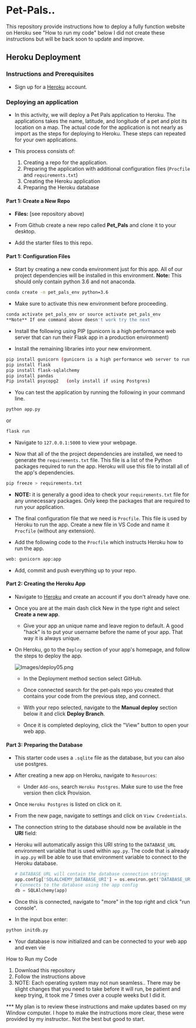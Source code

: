 # Pet-Pals.. 
This repository provide instructions how to deploy a fully function website on Heroku see "How to run my code" below
I did not create these instructions but will be back soon to update and improve. 

## Heroku Deployment

### Instructions and Prerequisites

* Sign up for a [Heroku](https://www.heroku.com) account.

### Deploying an application

* In this activity, we will deploy a Pet Pals application to Heroku. The applications takes the name, latitude, and longitude of a pet and plot its location on a map. The actual code for the application is not nearly as import as the steps for deploying to Heroku. These steps can repeated for your own applications.

* This process consists of:

  1. Creating a repo for the application.
  2. Preparing the application with additional configuration files (`Procfile` and `requirements.txt`)
  3. Creating the Heroku application
  4. Preparing the Heroku database

#### Part 1: Create a New Repo

* **Files:** [see repository above)

* From Github create a new repo called **Pet_Pals** and clone it to your desktop.

* Add the starter files to this repo.

#### Part 1: Configuration Files

* Start by creating a new conda environment just for this app. All of our project dependencies will be installed in this environment. **Note:** This should only contain python 3.6 and not anaconda.

```sh
conda create -n pet_pals_env python=3.6
```

* Make sure to activate this new environment before proceeding.

```sh
conda activate pet_pals_env or source activate pet_pals_env
**Note** If one command above doesn't work try the next

```
* Install the following using PIP (gunicorn is a high performance web server that can run their Flask app in a production environment)

* Install the remaining libraries into your new environment.

```sh
pip install gunicorn (gunicorn is a high performance web server to run Flask app in a production environment)
pip install flask
pip install flask-sqlalchemy
pip install pandas
Pip install psycopg2   (only install if using Postgres)

```

* You can test the application by running the following in your command line.

```python
python app.py
```
or
```sh
flask run
```

* Navigate to `127.0.0.1:5000` to view your webpage.

* Now that all of the the project dependencies are installed, we need to generate the `requirements.txt` file. This file is a list of the Python packages required to run the app. Heroku will use this file to install all of the app's dependencies.

```sh
pip freeze > requirements.txt
```

* **NOTE:** it is generally a good idea to check your `requirements.txt` file for any unnecessary packages. Only keep the packages that are required to run your application.

* The final configuration file that we need is `Procfile`. This file is used by Heroku to run the app. Create a new file in VS Code and name it `Procfile` (without any extension).

* Add the following code to the `Procfile` which instructs Heroku how to run the app.

```sh
web: gunicorn app:app
```

* Add, commit and push everything up to your repo.

#### Part 2: Creating the Heroku App

* Navigate to [Heroku](https://www.heroku.com) and create an account if you don't already have one.

* Once you are at the main dash click New in the type right and select **Create a new app**.

  * Give your app an unique name and leave region to default. A good "hack" is to put your username before the name of your app. That way it is always unique.

* On Heroku, go to the `Deploy` section of your app's homepage, and follow the steps to deploy the app.

  ![Images/deploy05.png](Images/deploy05.png)

  * In the Deployment method section select GitHub.

  * Once connected search for the pet-pals repo you created that contains your code from the previous step, and connect.

  * With your repo selected, navigate to the **Manual deploy** section below it and click **Deploy Branch**.

  * Once it is completed deploying, click the "View" button to open your web app.

#### Part 3: Preparing the Database

* This starter code uses a `.sqlite` file as the database, but you can also use postgres.

* After creating a new app on Heroku, navigate to `Resources`:

  
  * Under `Add-ons`, search `Heroku Postgres`. Make sure to use the free version then click Provision.

 
* Once `Heroku Postgres` is listed on click on it.

* From the new page, navigate to settings and click on `View Credentials`.

* The connection string to the database should now be available in the **URI** field:

 
* Heroku will automatically assign this URI string to the `DATABASE_URL` environment variable that is used within `app.py`. The code that is already in `app.py` will be able to use that environment variable to connect to the Heroku database.

  ```python
  # DATABASE_URL will contain the database connection string:
  app.config['SQLALCHEMY_DATABASE_URI'] = os.environ.get('DATABASE_URL', '')
  # Connects to the database using the app config
  db = SQLAlchemy(app)
  ```

* Once this is connected, navigate to "more" in the top right and click "run console".

* In the input box enter:

```sh
python initdb.py
```

* Your database is now initialized and can be connected to your web app and even vie


How to Run my Code
1. Download this repository
2. Follow the instructions above
3. NOTE: Each operating system may not nun seamless.. There may be slight changes that you need to take before it will run, be patient and keep trying, it took me 7 times over a couple weeks but I did it.  

*** My plan is to review these instructions and make updates based on my Window computer.  I hope to make the instructions more clear, these were provided  by my instructor.. Not the best but good to start. 

